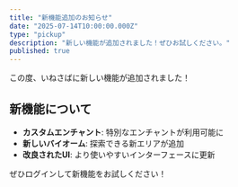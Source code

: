 ```yaml
---
title: "新機能追加のお知らせ"
date: "2025-07-14T10:00:00.000Z"
type: "pickup"
description: "新しい機能が追加されました！ぜひお試しください。"
published: true
---
```


この度、いねさばに新しい機能が追加されました！

## 新機能について

- **カスタムエンチャント**: 特別なエンチャントが利用可能に
- **新しいバイオーム**: 探索できる新エリアが追加
- **改良されたUI**: より使いやすいインターフェースに更新

ぜひログインして新機能をお試しください！
